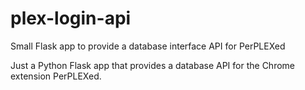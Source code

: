 # plex-login-api
Small Flask app to provide a database interface API for PerPLEXed

Just a Python Flask app that provides a database API for the Chrome extension PerPLEXed.
